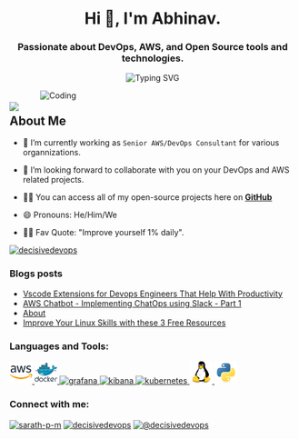 <h1 align="center">Hi 👋, I'm Abhinav.</h1>
<h3 align="center">Passionate about DevOps, AWS, and Open Source tools and technologies.</h3>

<div align="center">
  
![Typing SVG](https://readme-typing-svg.herokuapp.com?font=ROBOT&size=25&color=39FF14&background=000000&center=true&vCenter=true&width=490&lines=%3E+Welcome+to+my+GitHub+profile...!)

</div>

<!-- <p align="left"> <img src="https://komarev.com/ghpvc/?username=decisivedevops&label=Profile%20views&color=0e75b6&style=flat" alt="decisivedevops" /> </p>
 -->

<img align="right" alt="Coding" width="450" src="https://cdn.dribbble.com/users/1162077/screenshots/3848914/programmer.gif">

## <img src="https://c.tenor.com/NCRHhqkXrJYAAAAi/programmers-go-internet.gif" width="25">  <b>About Me</b>

- 🔭 I’m currently working as `Senior AWS/DevOps Consultant` for various organnizations.

- 👯 I’m looking forward to collaborate with you on your DevOps and AWS related projects.

- 👨‍💻 You can access all of my open-source projects here on **[GitHub](https://github.com/decisivedevops)**

- 😄 Pronouns: He/Him/We

- 💪🏼 Fav Quote: "Improve yourself 1% daily".

<p align="left"> <a href="https://twitter.com/decisivedevops" target="blank"><img src="https://img.shields.io/twitter/follow/decisivedevops?logo=twitter&style=for-the-badge" alt="decisivedevops" /></a> </p>

<!-- <p align="left"> <a href="https://github.com/ryo-ma/github-profile-trophy"><img src="https://github-profile-trophy.vercel.app/?username=decisivedevops" alt="decisivedevops" /></a> </p> -->

### Blogs posts
<!-- BLOG-POST-LIST:START -->
- [Vscode Extensions for Devops Engineers That Help With Productivity](https://www.decisivedevops.com/vscode-extensions-for-devops-engineers-that-help-with-productivity/)
- [AWS Chatbot - Implementing ChatOps using Slack - Part 1](https://www.decisivedevops.com/aws-chatbot-implementing-chatops-using-slack-part-1/)
- [About](https://www.decisivedevops.com/about/)
- [Improve Your Linux Skills with these 3 Free Resources](https://www.decisivedevops.com/improve-your-linux-skills-with-these-3-free-resources/)
<!-- BLOG-POST-LIST:END -->

<h3 align="left">Languages and Tools:</h3>
<p align="left"> <a href="https://aws.amazon.com" target="_blank" rel="noreferrer"> <img src="https://raw.githubusercontent.com/devicons/devicon/master/icons/amazonwebservices/amazonwebservices-original-wordmark.svg" alt="aws" width="40" height="40"/> </a> <a href="https://www.docker.com/" target="_blank" rel="noreferrer"> <img src="https://raw.githubusercontent.com/devicons/devicon/master/icons/docker/docker-original-wordmark.svg" alt="docker" width="40" height="40"/> </a> <a href="https://grafana.com" target="_blank" rel="noreferrer"> <img src="https://www.vectorlogo.zone/logos/grafana/grafana-icon.svg" alt="grafana" width="40" height="40"/> </a> <a href="https://www.elastic.co/kibana" target="_blank" rel="noreferrer"> <img src="https://www.vectorlogo.zone/logos/elasticco_kibana/elasticco_kibana-icon.svg" alt="kibana" width="40" height="40"/> </a> <a href="https://kubernetes.io" target="_blank" rel="noreferrer"> <img src="https://www.vectorlogo.zone/logos/kubernetes/kubernetes-icon.svg" alt="kubernetes" width="40" height="40"/> </a> <a href="https://www.linux.org/" target="_blank" rel="noreferrer"> <img src="https://raw.githubusercontent.com/devicons/devicon/master/icons/linux/linux-original.svg" alt="linux" width="40" height="40"/> </a> <a href="https://www.python.org" target="_blank" rel="noreferrer"> <img src="https://raw.githubusercontent.com/devicons/devicon/master/icons/python/python-original.svg" alt="python" width="40" height="40"/> </a> </p>


<h3 align="left">Connect with me:</h3>
<p align="left">
<a href="https://www.linkedin.com/in/abhinav-dumbre/" target="blank"><img align="center" src="https://i.pinimg.com/originals/de/b4/6f/deb46f02a59e3b3a2aa58fac16290d63.gif" alt="sarath-p-m" height="40" width="45" /></a>
<a href="https://twitter.com/decisivedevops" target="blank"><img align="center" src="https://raw.githubusercontent.com/rahuldkjain/github-profile-readme-generator/master/src/images/icons/Social/twitter.svg" alt="decisivedevops" height="30" width="40" /></a>
<a href="https://hashnode.com/@decisivedevops" target="blank"><img align="center" src="https://raw.githubusercontent.com/rahuldkjain/github-profile-readme-generator/master/src/images/icons/Social/hashnode.svg" alt="@decisivedevops" height="30" width="40" /></a>


